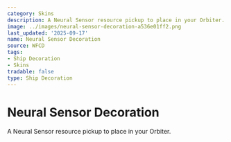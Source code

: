 ```yaml
---
category: Skins
description: A Neural Sensor resource pickup to place in your Orbiter.
image: ../images/neural-sensor-decoration-a536e01ff2.png
last_updated: '2025-09-17'
name: Neural Sensor Decoration
source: WFCD
tags:
- Ship Decoration
- Skins
tradable: false
type: Ship Decoration
---
```


# Neural Sensor Decoration

A Neural Sensor resource pickup to place in your Orbiter.

